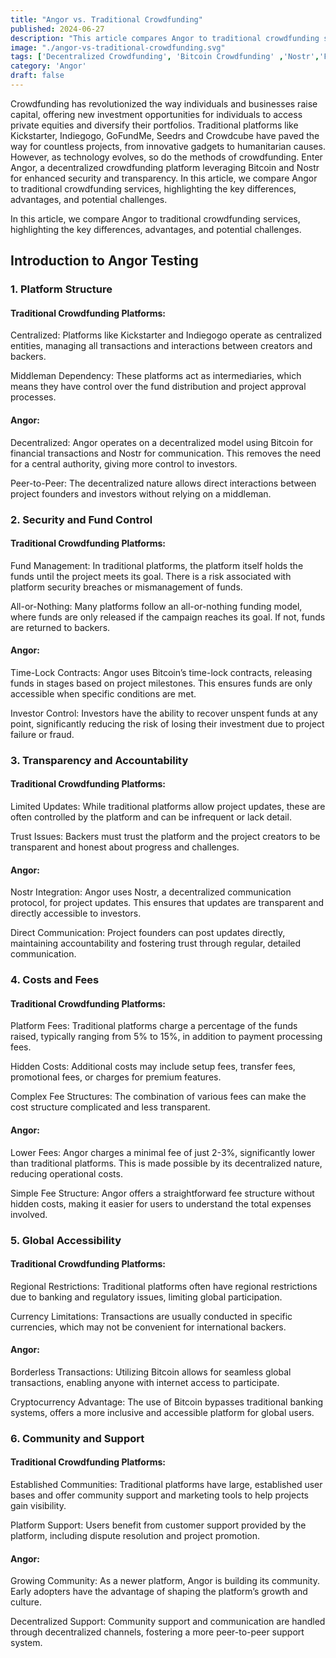 ```yaml
---
title: "Angor vs. Traditional Crowdfunding"
published: 2024-06-27
description: "This article compares Angor to traditional crowdfunding services, outlining key differences, advantages, and potential challenges."
image: "./angor-vs-traditional-crowdfunding.svg"
tags: ['Decentralized Crowdfunding', 'Bitcoin Crowdfunding' ,'Nostr','Fundraising']
category: 'Angor'
draft: false
---
```


Crowdfunding has revolutionized the way individuals and businesses raise capital, offering new investment opportunities for individuals to access private equities and diversify their portfolios. Traditional platforms like Kickstarter, Indiegogo, GoFundMe, Seedrs and Crowdcube have paved the way for countless projects, from innovative gadgets to humanitarian causes. However, as technology evolves, so do the methods of crowdfunding. Enter Angor, a decentralized crowdfunding platform leveraging Bitcoin and Nostr for enhanced security and transparency. In this article, we compare Angor to traditional crowdfunding services, highlighting the key differences, advantages, and potential challenges.

In this article, we compare Angor to traditional crowdfunding services, highlighting the key differences, advantages, and potential challenges.

## Introduction to Angor Testing

### 1. Platform Structure

#### Traditional Crowdfunding Platforms:
Centralized: Platforms like Kickstarter and Indiegogo operate as centralized entities, managing all transactions and interactions between creators and backers.

Middleman Dependency: These platforms act as intermediaries, which means they have control over the fund distribution and project approval processes.

#### Angor:
Decentralized: Angor operates on a decentralized model using Bitcoin for financial transactions and Nostr for communication. This removes the need for a central authority, giving more control to investors.

Peer-to-Peer: The decentralized nature allows direct interactions between project founders and investors without relying on a middleman.

### 2. Security and Fund Control

#### Traditional Crowdfunding Platforms:
Fund Management: In traditional platforms, the platform itself holds the funds until the project meets its goal. There is a risk associated with platform security breaches or mismanagement of funds.

All-or-Nothing: Many platforms follow an all-or-nothing funding model, where funds are only released if the campaign reaches its goal. If not, funds are returned to backers.

#### Angor:
Time-Lock Contracts: Angor uses Bitcoin’s time-lock contracts, releasing funds in stages based on project milestones. This ensures funds are only accessible when specific conditions are met.

Investor Control: Investors have the ability to recover unspent funds at any point, significantly reducing the risk of losing their investment due to project failure or fraud.

### 3. Transparency and Accountability

#### Traditional Crowdfunding Platforms:
Limited Updates: While traditional platforms allow project updates, these are often controlled by the platform and can be infrequent or lack detail.

Trust Issues: Backers must trust the platform and the project creators to be transparent and honest about progress and challenges.

#### Angor:
Nostr Integration: Angor uses Nostr, a decentralized communication protocol, for project updates. This ensures that updates are transparent and directly accessible to investors.

Direct Communication: Project founders can post updates directly, maintaining accountability and fostering trust through regular, detailed communication.

### 4. Costs and Fees

#### Traditional Crowdfunding Platforms:
Platform Fees: Traditional platforms charge a percentage of the funds raised, typically ranging from 5% to 15%, in addition to payment processing fees.

Hidden Costs: Additional costs may include setup fees, transfer fees, promotional fees, or charges for premium features.

Complex Fee Structures: The combination of various fees can make the cost structure complicated and less transparent.

#### Angor:
Lower Fees: Angor charges a minimal fee of just 2-3%, significantly lower than traditional platforms. This is made possible by its decentralized nature, reducing operational costs.

Simple Fee Structure: Angor offers a straightforward fee structure without hidden costs, making it easier for users to understand the total expenses involved.

### 5. Global Accessibility

#### Traditional Crowdfunding Platforms:
Regional Restrictions: Traditional platforms often have regional restrictions due to banking and regulatory issues, limiting global participation.

Currency Limitations: Transactions are usually conducted in specific currencies, which may not be convenient for international backers.

#### Angor:
Borderless Transactions: Utilizing Bitcoin allows for seamless global transactions, enabling anyone with internet access to participate.

Cryptocurrency Advantage: The use of Bitcoin bypasses traditional banking systems, offers a more inclusive and accessible platform for global users.

### 6. Community and Support

#### Traditional Crowdfunding Platforms:
Established Communities: Traditional platforms have large, established user bases and offer community support and marketing tools to help projects gain visibility.

Platform Support: Users benefit from customer support provided by the platform, including dispute resolution and project promotion.

#### Angor:
Growing Community: As a newer platform, Angor is building its community. Early adopters have the advantage of shaping the platform’s growth and culture.

Decentralized Support: Community support and communication are handled through decentralized channels, fostering a more peer-to-peer support system.